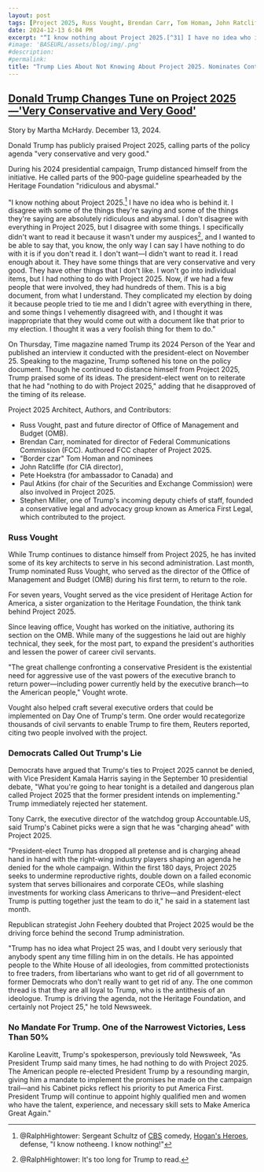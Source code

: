 ```yaml
---
layout: post
tags: [Project 2025, Russ Vought, Brendan Carr, Tom Homan, John Ratcliffe, Pete Hoekstra, Stephen Miller, Paul Atkins, Federal Communications Commission (FCC), Central Intelligence Agency (CIA), Securities and Exchange Commission (SEC), ambassador to Canada,  Office of Management and Budget (OMB), politics]
date: 2024-12-13 6:04 PM
excerpt: "“I know nothing about Project 2025.[^31] I have no idea who is behind it. I disagree with some of the things they're saying and some of the things they're saying are absolutely ridiculous and abysmal. I don't disagree with everything in Project 2025, but I disagree with some things. I specifically didn't want to read it because it wasn't under my auspices[^32], and I wanted to be able to say that, you know, the only way I can say I have nothing to do with it is if you don't read it. I don't want—I didn't want to read it. I read enough about it. They have some things that are very conservative and very good. They have other things that I don't like. I won't go into individual items, but I had nothing to do with Project 2025. Now, if we had a few people that were involved, they had hundreds of them. This is a big document, from what I understand. They complicated my election by doing it because people tried to tie me and I didn't agree with everything in there, and some things I vehemently disagreed with, and I thought it was inappropriate that they would come out with a document like that prior to my election. I thought it was a very foolish thing for them to do.”"
#image: 'BASEURL/assets/blog/img/.png'
#description:
#permalink:
title: "Trump Lies About Not Knowing About Project 2025. Nominates Contributors."
---
```



## [Donald Trump Changes Tune on Project 2025—'Very Conservative and Very Good'](https://www.newsweek.com/donald-trump-praises-project-2025-2000245)

Story by Martha McHardy. December 13, 2024.

Donald Trump has publicly praised Project 2025, calling parts of the policy agenda "very conservative and very good."

During his 2024 presidential campaign, Trump distanced himself from the initiative. He called parts of the 900-page guideline spearheaded by the Heritage Foundation "ridiculous and abysmal."

"I know nothing about Project 2025.[^31] I have no idea who is behind it. I disagree with some of the things they're saying and some of the things they're saying are absolutely ridiculous and abysmal. I don't disagree with everything in Project 2025, but I disagree with some things. I specifically didn't want to read it because it wasn't under my auspices[^32], and I wanted to be able to say that, you know, the only way I can say I have nothing to do with it is if you don't read it. I don't want—I didn't want to read it. I read enough about it. They have some things that are very conservative and very good. They have other things that I don't like. I won't go into individual items, but I had nothing to do with Project 2025. Now, if we had a few people that were involved, they had hundreds of them. This is a big document, from what I understand. They complicated my election by doing it because people tried to tie me and I didn't agree with everything in there, and some things I vehemently disagreed with, and I thought it was inappropriate that they would come out with a document like that prior to my election. I thought it was a very foolish thing for them to do."

[^31]: @RalphHightower: Sergeant Schultz of [CBS](https://www.cbs.com/) comedy, [Hogan's Heroes](https://en.wikipedia.org/wiki/Hogan%27s_Heroes?wprov=sfla1)[^33], defense, "I know notheeng. I know nothing!"
[^33]: [Hogan's Heroes • Wikipedia](https://en.wikipedia.org/wiki/Hogan%27s_Heroes?wprov=sfla1)
[^32]: @RalphHightower: It's too long for Trump to read.

On Thursday, Time magazine named Trump its 2024 Person of the Year and published an interview it conducted with the president-elect on November 25. Speaking to the magazine, Trump softened his tone on the policy document. Though he continued to distance himself from Project 2025, Trump praised some of its ideas. The president-elect went on to reiterate that he had "nothing to do with Project 2025," adding that he disapproved of the timing of its release.

Project 2025 Architect, Authors, and Contributors:

- Russ Vought, past and future director of Office of Management and Budget (OMB).
- Brendan Carr, nominated for director of Federal Communications Commission (FCC). Authored FCC chapter of Project 2025.
- "Border czar" Tom Homan and nominees 
- John Ratcliffe (for CIA director), 
- Pete Hoekstra (for ambassador to Canada) and 
- Paul Atkins (for chair of the Securities and Exchange Commission) were also involved in Project 2025.
- Stephen Miller, one of Trump's incoming deputy chiefs of staff, founded a conservative legal and advocacy group known as America First Legal, which contributed to the project.

### Russ Vought

While Trump continues to distance himself from Project 2025, he has invited some of its key architects to serve in his second administration. Last month, Trump nominated Russ Vought, who served as the director of the Office of Management and Budget (OMB) during his first term, to return to the role.

For seven years, Vought served as the vice president of Heritage Action for America, a sister organization to the Heritage Foundation, the think tank behind Project 2025.

Since leaving office, Vought has worked on the initiative, authoring its section on the OMB. While many of the suggestions he laid out are highly technical, they seek, for the most part, to expand the president's authorities and lessen the power of career civil servants.

"The great challenge confronting a conservative President is the existential need for aggressive use of the vast powers of the executive branch to return power—including power currently held by the executive branch—to the American people," Vought wrote.

Vought also helped craft several executive orders that could be implemented on Day One of Trump's term. One order would recategorize thousands of civil servants to enable Trump to fire them, Reuters reported, citing two people involved with the project.

### Democrats Called Out Trump's Lie

Democrats have argued that Trump's ties to Project 2025 cannot be denied, with Vice President Kamala Harris saying in the September 10 presidential debate, "What you're going to hear tonight is a detailed and dangerous plan called Project 2025 that the former president intends on implementing." Trump immediately rejected her statement.

Tony Carrk, the executive director of the watchdog group Accountable.US, said Trump's Cabinet picks were a sign that he was "charging ahead" with Project 2025.

"President-elect Trump has dropped all pretense and is charging ahead hand in hand with the right-wing industry players shaping an agenda he denied for the whole campaign. Within the first 180 days, Project 2025 seeks to undermine reproductive rights, double down on a failed economic system that serves billionaires and corporate CEOs, while slashing investments for working class Americans to thrive—and President-elect Trump is putting together just the team to do it," he said in a statement last month.

Republican strategist John Feehery doubted that Project 2025 would be the driving force behind the second Trump administration.

"Trump has no idea what Project 25 was, and I doubt very seriously that anybody spent any time filling him in on the details. He has appointed people to the White House of all ideologies, from committed protectionists to free traders, from libertarians who want to get rid of all government to former Democrats who don't really want to get rid of any. The one common thread is that they are all loyal to Trump, who is the antithesis of an ideologue. Trump is driving the agenda, not the Heritage Foundation, and certainly not Project 25," he told Newsweek.

### No Mandate For Trump. One of the Narrowest Victories, Less Than 50%

Karoline Leavitt, Trump's spokesperson, previously told Newsweek, "As President Trump said many times, he had nothing to do with Project 2025. The American people re-elected President Trump by a resounding margin, giving him a mandate to implement the promises he made on the campaign trail—and his Cabinet picks reflect his priority to put America First. President Trump will continue to appoint highly qualified men and women who have the talent, experience, and necessary skill sets to Make America Great Again."